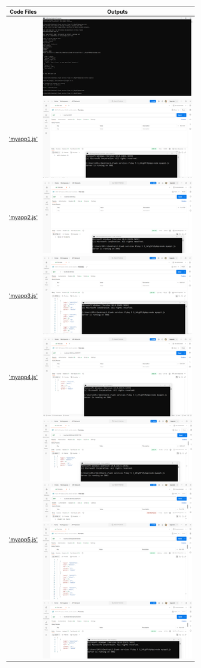 | Code Files | Outputs |
|------------|---------|
|[](./Codes/.js)|![cmdCreateMyApp.png](./Outputs/cmdCreateMyApp.png)|
|['myapp1.js'](./Codes/myapp1.js)|![myapp1.png](./Outputs/myapp1.png)|
|['myapp2.js'](./Codes/myapp2.js)|![myapp2.png](./Outputs/myapp2.png)|
|['myapp3.js'](./Codes/myapp3.js)|![myapp3.png](./Outputs/myapp3.png)|
|['myapp4.js'](./Codes/myapp4.js)|![myapp4.png](./Outputs/myapp4.png)|
|['myapp5.js'](./Codes/myapp5.js)|![myapp5-1.png](./Outputs/myapp5-1.png)<br>![myapp5-2.png](./Outputs/myapp5-2.png)<br>![myapp5-3.png](./Outputs/myapp5-3.png)<br>![myapp5-4.png](./Outputs/myapp5-4.png)|

